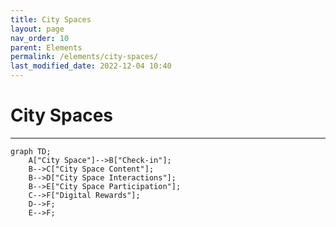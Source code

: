 ```yaml
---
title: City Spaces
layout: page
nav_order: 10
parent: Elements
permalink: /elements/city-spaces/
last_modified_date: 2022-12-04 10:40
---
```


# City Spaces

----------------

```mermaid
graph TD;
    A["City Space"]-->B["Check-in"];
    B-->C["City Space Content"];
    B-->D["City Space Interactions"];
    B-->E["City Space Participation"];
    C-->F["Digital Rewards"];
    D-->F;
    E-->F;
```